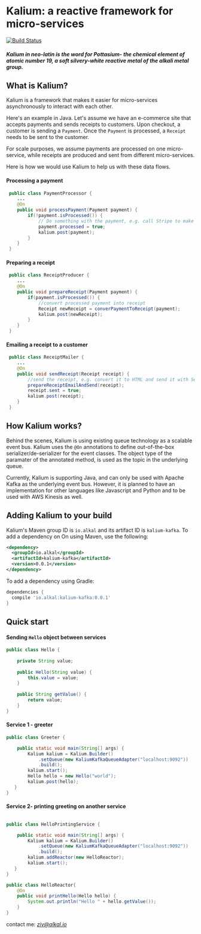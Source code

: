 # Kalium: a reactive framework for micro-services
[![Build Status](https://travis-ci.org/alkal-io/kalium.svg?branch=master)](https://travis-ci.org/alkal-io/kalium)

#### _Kalium in neo-latin is the word for Pottasium- the chemical element of atomic number 19, a soft silvery-white reactive metal of the alkali metal group._

## What is Kalium?

Kalium is a framework that makes it easier for micro-services asynchronously to interact with each other.

Here's an example in Java. Let's assume we have an e-commerce site that accepts payments and sends receipts to customers. Upon checkout, a customer is sending a ```Payment```. Once the ```Payment``` is processed, a ```Receipt``` needs to be sent to the customer.

For scale purposes, we assume payments are processed on one micro-service, while receipts are produced and sent from different micro-services.

Here is how we would use Kalium to help us with these data flows.

#### Processing a payment
``` java
 public class PaymentProcessor {
    ...
    @On
    public void processPayment(Payment payment) {
        if(!payment.isProcessed()) {
            // Do something with the payment, e.g. call Stripe to make the actual payment
            payment.processed = true;
            kalium.post(payment);
        }
    }
 }
```

#### Preparing a receipt
``` java
 public class ReceiptProducer {
    ...
    @On
    public void prepareReceipt(Payment payment) {
        if(payment.isProcessed()) {
            //convert processed payment into receipt
            Receipt newReceipt = converPaymentToReceipt(payment);
            kalium.post(newReceipt);
        }
    }
 }
```

#### Emailing a receipt to a customer
``` java
 public class ReceiptMailer {
    ...
    @On
    public void sendReceipt(Receipt receipt) {
        //send the receipt, e.g. convert it to HTML and send it with SendGrid
        prepareReceiptEmailAndSend(receipt);
        receipt.sent = true;
        kalium.post(receipt);
    }
 }
```

## How Kalium works?
Behind the scenes, Kalium is using existing queue technology as a scalable event bus. Kalium uses the ```@On``` annotations to define out-of-the-box serializer/de-serializer for the event classes.
The object type of the paramater of the annotated method, is used as the topic in the underlying queue.

Currently, Kalium is supporting Java, and can only be used with Apache Kafka as the underlying event bus. However, it is planned to have an implementation for other languages like Javascript and Python and to be used with AWS Kinesis as well.


## Adding Kalium to your build

Kalium's Maven group ID is `io.alkal` and its artifact ID is `kalium-kafka`.
To add a dependency on On using Maven, use the following:

```xml
<dependency>
  <groupId>io.alkal</groupId>
  <artifactId>kalium-kafka</artifactId>
  <version>0.0.1</version>
</dependency>
```

To add a dependency using Gradle:

```gradle
dependencies {
  compile 'io.alkal:kalium-kafka:0.0.1'
}
```

## Quick start
#### Sending ```Hello``` object between services
``` java
public class Hello {
    
    private String value;
    
    public Hello(String value) {
        this.value = value;
    }
    
    public String getValue() {
        return value;
    }
}
```

#### Service 1 - greeter
``` java
public class Greeter {

    public static void main(String[] args) {
        Kalium kalium = Kalium.Builder()
            .setQueue(new KaliumKafkaQueueAdapter("localhost:9092"))
            .build();
        kalium.start();
        Hello hello = new Hello("world");
        kalium.post(hello);
   }
}
```

#### Service 2- printing greeting on another service
``` java

public class HelloPrintingService {

    public static void main(String[] args) {
        Kalium kalium = Kalium.Builder()
            .setQueue(new KaliumKafkaQueueAdapter("localhost:9092"))
            .build();
        kalium.addReactor(new HelloReactor);
        kalium.start();
   }
}

public class HelloReactor{
    @On
    public void printHello(Hello hello) {
        System.out.println("Hello " + hello.getValue());
    }
}
```





contact me: _*ziv@alkal.io*_
